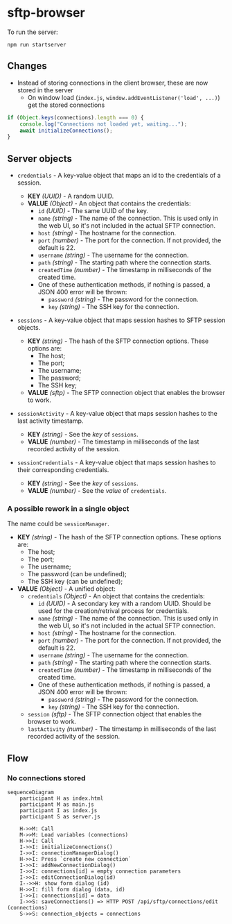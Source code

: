# sftp-browser

To run the server:
```shell
npm run startserver
```

## Changes

-   Instead of storing connections in the client browser, these are now stored in the server
    -   On window load (`index.js`, `window.addEventListener('load', ...)`) get the stored connections

```js
if (Object.keys(connections).length === 0) {
	console.log("Connections not loaded yet, waiting...");
	await initializeConnections();
}
```

## Server objects
- `credentials` - A key-value object that maps an id to the credentials of a session.
    - **KEY** *(UUID)* - A random UUID.
    - **VALUE** *(Object)* - An object that contains the credentials:
        - `id` *(UUID)* - The same UUID of the key.
        - `name` *(string)* - The name of the connection. This is used only in the web UI, so it's not included in the actual SFTP connection.
        - `host` *(string)* - The hostname for the connection.
        - `port` *(number)* - The port for the connection. If not provided, the default is 22.
        - `username` *(string)* - The username for the connection.
        - `path` *(string)* - The starting path where the connection starts.
        - `createdTime` *(number)* - The timestamp in milliseconds of the created time.
        - One of these authentication methods, if nothing is passed, a JSON 400 error will be thrown:
            - `password` *(string)* - The password for the connection.
            - `key` *(string)* - The SSH key for the connection.

- `sessions` - A key-value object that maps session hashes to SFTP session objects.
    - **KEY** *(string)* - The hash of the SFTP connection options. These options are: 
        - The host;
        - The port;
        - The username;
        - The password;
        - The SSH key;
    - **VALUE** *(sftp)* - The SFTP connection object that enables the browser to work.

- `sessionActivity` - A key-value object that maps session hashes to the last activity timestamp.
    - **KEY** *(string)* - See the *key* of `sessions`.
    - **VALUE** *(number)* - The timestamp in milliseconds of the last recorded activity of the session.

- `sessionCredentials` - A key-value object that maps session hashes to their corresponding credentials.
    - **KEY** *(string)* - See the *key* of `sessions`.
    - **VALUE** *(number)* - See the *value* of `credentials`.


### A possible rework in a single object

The name could be `sessionManager`.

- **KEY** *(string)* - The hash of the SFTP connection options. These options are: 
    - The host;
    - The port;
    - The username;
    - The password (can be undefined);
    - The SSH key (can be undefined);
- **VALUE** *(Object)* - A unified object:
    - `credentials` *(Object)* - An object that contains the credentials: 
        - `id` *(UUID)* - A secondary key with a random UUID. Should be used for the creation/retrival process for credentials.
        - `name` *(string)* - The name of the connection. This is used only in the web UI, so it's not included in the actual SFTP connection.
        - `host` *(string)* - The hostname for the connection.
        - `port` *(number)* - The port for the connection. If not provided, the default is 22.
        - `username` *(string)* - The username for the connection.
        - `path` *(string)* - The starting path where the connection starts.
        - `createdTime` *(number)* - The timestamp in milliseconds of the created time.
        - One of these authentication methods, if nothing is passed, a JSON 400 error will be thrown:
            - `password` *(string)* - The password for the connection.
            - `key` *(string)* - The SSH key for the connection.
    - `session` *(sftp)* - The SFTP connection object that enables the browser to work.
    - `lastActivity` *(number)* - The timestamp in milliseconds of the last recorded activity of the session.


## Flow

### No connections stored
```mermaid
sequenceDiagram
    participant H as index.html
    participant M as main.js
    participant I as index.js
    participant S as server.js

    H->>M: Call
    M->>M: Load variables (connections)
    H->>I: Call
    I->>I: initializeConnections()
    I->>I: connectionManagerDialog()
    H->>I: Press `create new connection`
    I->>I: addNewConnectionDialog()
    I->>I: connections[id] = empty connection parameters
    I->>I: editConnectionDialog(id)
    I-->>H: show form dialog (id)
    H->>I: fill form dialog (data, id)
    I->>I: connections[id] = data
    I->>S: saveConnections() => HTTP POST /api/sftp/connections/edit (connections)
    S->>S: connection_objects = connections

```